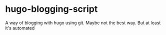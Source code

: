 # hugo-blogging-script
A way of blogging with hugo using git. Maybe not the best way. But at least it's automated
